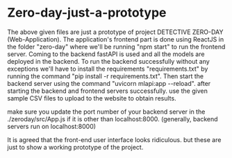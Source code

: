 # Zero-day-just-a-prototype

The above given files are just a prototype of project DETECTIVE ZERO-DAY (Web-Application). The application's frontend part is done using ReactJS in the folder "zero-day" where we'll be running "npm start" to run the frontend server. Coming to the backend fastAPI is used and all the models are deployed in the backend. To run the backend successfully without any exceptions we'll have to install the requirements "requirements.txt" by running the command "pip install -r requirements.txt". Then start the backend server using the command "uvicorn mlapi:app --reload". after starting the backend and frontend servers successfully. use the given sample CSV files to upload to the website to obtain results.   

make sure you update the port number of your backend server in the ./zeroday/src/App.js if it is other than localhost:8000. (generally, backend servers run on localhost:8000)

It is agreed that the front-end user interface looks ridiculous. but these are just to show a working prototype of the project.
